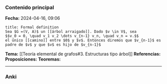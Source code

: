 ### Contenido principal

**Fecha:** 2024-04-16, 09:06

```ad-formal
title: Formal definition
Sea $G =(V, A)$ un [[árbol arraigado]]. Dado $v \in V$, sea
$$v_0 = 0, \quad v_1 v_2 \dots v_{n-1} v_n, \quad v_n = v.$$
el único [[camino]] entre $0$ y $v$. Entonces diremos que $v_{n-1}$ es padre de $v$ y que $v$ es hijo de $v_{n-1}$
```

**Tema:** [[Teoría elemental de grafos#3. Estructuras tipo árbol]]
**Referencias:**
**Proposiciones:**
**Teoremas:**

---
### Anki

